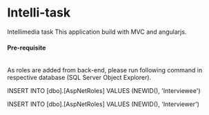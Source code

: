 # Intelli-task
Intellimedia task
This application build with MVC and angularjs.

<h4>Pre-requisite</h4><br>
As roles are added from back-end, please run following command in respective database (SQL Server Object Explorer).<br>

 INSERT INTO [dbo].[AspNetRoles] VALUES (NEWID(), 'Interviewee')<br>
 
 INSERT INTO [dbo].[AspNetRoles] VALUES (NEWID(), 'Interviewer')<br>
 
